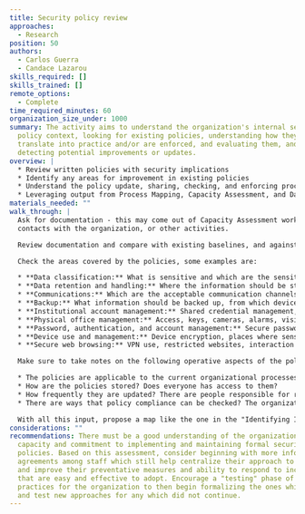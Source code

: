 ```yaml
---
title: Security policy review
approaches:
  - Research
position: 50
authors:
  - Carlos Guerra
  - Candace Lazarou
skills_required: []
skills_trained: []
remote_options:
  - Complete
time_required_minutes: 60
organization_size_under: 1000
summary: The activity aims to understand the organization's internal security
  policy context, looking for existing policies, understanding how they
  translate into practice and/or are enforced, and evaluating them, and
  detecting potential improvements or updates.
overview: |
  * Review written policies with security implications
  * Identify any areas for improvement in existing policies
  * Understand the policy update, sharing, checking, and enforcing processes.
  * Leveraging output from Process Mapping, Capacity Assessment, and Data Mapping; identify policy gaps
materials_needed: ""
walk_through: |
  Ask for documentation - this may come out of Capacity Assessment work, first
  contacts with the organization, or other activities.

  Review documentation and compare with existing baselines, and against identified vulnerabilities - do these policies help mitigate risks? (see references).

  Check the areas covered by the policies, some examples are:

  * **Data classification:** What is sensitive and which are the sensitivity "levels".
  * **Data retention and handling:** Where the information should be stored depending on how sensible it is, how much time it should be stored, and how it should be deleted or disposed.
  * **Communications:** Which are the acceptable communication channels and which ones to avoid, minimum requirements of communication channels to transmit sensitive data.
  * **Backup:** What information should be backed up, from which devices, and in which conditions.
  * **Institutional account management:** Shared credential management, the privacy of contact information, engage with links and files received through public channels, etc.
  * **Physical office management:** Access, keys, cameras, alarms, visit control, etc.
  * **Password, authentication, and account management:** Secure password criteria, multi-factor authentication for specific accounts, password managers, etc.
  * **Device use and management:** Device encryption, places where sensitive information can be stored, removable media management, screen lock, device passwords, shared use, etc.
  * **Secure web browsing:** VPN use, restricted websites, interaction with suspicious links and files, etc.

  Make sure to take notes on the following operative aspects of the policies as well:

  * The policies are applicable to the current organizational processes? If not, the staff is trying to adapt them informally to the current situation or they just disregard the policies entirely?
  * How are the policies stored? Does everyone has access to them?
  * How frequently they are updated? There are people responsible for revision?
  * There are ways that policy compliance can be checked? The organization is checking them?

  With all this input, propose a map like the one in the "Identifying Informal Agreements" activity.
considerations: ""
recommendations: There must be a good understanding of the organizational
  capacity and commitment to implementing and maintaining formal security
  policies. Based on this assessment, consider beginning with more informal
  agreements among staff which still help centralize their approach to security
  and improve their preventative measures and ability to respond to incidents
  that are easy and effective to adopt. Encourage a "testing" phase of these
  practices for the organization to then begin formalizing the ones which work
  and test new approaches for any which did not continue.
---
```

